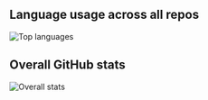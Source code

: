 ## Language usage across all repos
![Top languages](https://gist.github.com/shuaiyuu/95e87dce9a47f445417c1b551a7a25be/raw/languages.svg)

## Overall GitHub stats
![Overall stats](https://gist.github.com/shuaiyuu/32b3c22e4f6405f95ef74407d626631a/raw/stats.svg)
